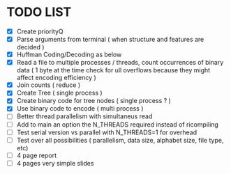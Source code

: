 # TODO LIST


- [X] Create priorityQ
- [X] Parse arguments from terminal ( when structure and features are decided )
- [X] Huffman Coding/Decoding as below
- [x] Read a file to multiple processes / threads, count occurrences of binary data ( 1 byte at the time check for ull overflows because they might affect encoding efficiency )
- [x] Join counts ( reduce )
- [X] Create Tree ( single process )
- [X] Create binary code for tree nodes ( single process ? )
- [X] Use binary code to encode ( multi process )
- [ ] Better thread parallelism with simultaneus read
- [ ] Add to main an option the N_THREADS required instead of ricompiling
- [ ] Test serial version vs parallel with N_THREADS=1 for overhead
- [ ] Test over all possibilities ( parallelism, data size, alphabet size, file type, etc)
- [ ] 4 page report
- [ ] 4 pages very simple slides